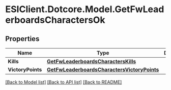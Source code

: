 # ESIClient.Dotcore.Model.GetFwLeaderboardsCharactersOk
## Properties

Name | Type | Description | Notes
------------ | ------------- | ------------- | -------------
**Kills** | [**GetFwLeaderboardsCharactersKills**](GetFwLeaderboardsCharactersKills.md) |  | 
**VictoryPoints** | [**GetFwLeaderboardsCharactersVictoryPoints**](GetFwLeaderboardsCharactersVictoryPoints.md) |  | 

[[Back to Model list]](../README.md#documentation-for-models) [[Back to API list]](../README.md#documentation-for-api-endpoints) [[Back to README]](../README.md)

